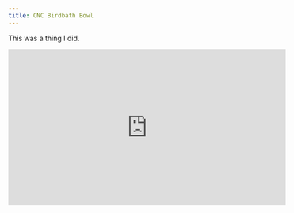 ```yaml
---
title: CNC Birdbath Bowl
---
```


This was a thing I did.

<iframe width="560" height="315" src="https://www.youtube.com/embed/kXp7ZN98LkQ" frameborder="0" allowfullscreen></iframe>
